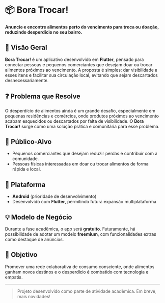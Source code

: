 # 📦 Bora Trocar!

**Anuncie e encontre alimentos perto do vencimento para troca ou doação, reduzindo desperdício no seu bairro.**

## 🚀 Visão Geral

**Bora Trocar!** é um aplicativo desenvolvido em **Flutter**, pensado para conectar pessoas e pequenos comerciantes que desejam doar ou trocar alimentos próximos ao vencimento. A proposta é simples: dar visibilidade a esses itens e facilitar sua circulação local, evitando que sejam descartados desnecessariamente.

## ❓ Problema que Resolve

O desperdício de alimentos ainda é um grande desafio, especialmente em pequenas residências e comércios, onde produtos próximos ao vencimento acabam esquecidos ou descartados por falta de visibilidade. O **Bora Trocar!** surge como uma solução prática e comunitária para esse problema.

## 👥 Público-Alvo

- Pequenos comerciantes que desejam reduzir perdas e contribuir com a comunidade.
- Pessoas físicas interessadas em doar ou trocar alimentos de forma rápida e local.

## 📱 Plataforma

- **Android** (prioridade de desenvolvimento)
- Desenvolvido com **Flutter**, permitindo futura expansão multiplataforma.

## 💡 Modelo de Negócio

Durante a fase acadêmica, o app será **gratuito**. Futuramente, há possibilidade de adotar um modelo **freemium**, com funcionalidades extras como destaque de anúncios.

## 🌱 Objetivo

Promover uma rede colaborativa de consumo consciente, onde alimentos ganham novos destinos e o desperdício é combatido com tecnologia e empatia.

---

> Projeto desenvolvido como parte de atividade acadêmica. Em breve, mais novidades!
